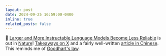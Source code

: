 ```yaml
---
layout: post
date: 2024-09-25 16:59:00-0400
inline: true
related_posts: false
---
```


📜 [Larger and More Instructable Language Models Become Less Reliable](https://www.nature.com/articles/s41586-024-07930-y) is out in [Nature](https://www.nature.com)! [Takeaways on X](https://x.com/lexin_zhou/status/1838961179936293098) and a fairly well-written [article in Chinese](https://mp.weixin.qq.com/s/VCvkSUdKT7ZgBaeLWKVoTg). This reminds me of [Goodhart's law](https://en.wikipedia.org/wiki/Goodhart%27s_law).

